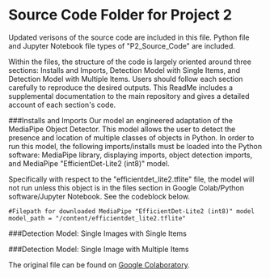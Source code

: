 # Source Code Folder for Project 2

Updated verisons of the source code are included in this file. Python file and Jupyter Notebook file types of "P2_Source_Code" are included. 


Within the files, the structure of the code is largely oriented around three sections: Installs and Imports, Detection Model with Single Items, and Detection Model with Multiple Items. Users should follow each section carefully to reproduce the desired outputs. This ReadMe includes a supplemental documentation to the main repository and gives a detailed account of each section's code. 


###Installs and Imports
Our model an engineered adaptation of the MediaPipe Object Detector. This model allows the user to detect the presence and location of multiple classes of objects in Python. In order to run this model, the following imports/installs must be loaded into the Python software: MediaPipe library, displaying imports, object detection imports, and MediaPipe "EfficientDet-Lite2 (int8)" model. 

Specifically with respect to the "efficientdet_lite2.tflite" file, the model will not run unless this object is in the files section in Google Colab/Python software/Jupyter Notebook. See the codeblock below. 

```
#Filepath for downloaded MediaPipe "EfficientDet-Lite2 (int8)" model
model_path = "/content/efficientdet_lite2.tflite"
```


###Detection Model: Single Images with Single Items


###Detection Model: Single Image with Multiple Items


The original file can be found on [Google Colaboratory](https://colab.research.google.com/drive/1YPt-yQZR_OffM-WwLsKOsho0I5PVS_6A?usp=sharing](https://colab.research.google.com/drive/14-p9glhQ1IrUiko6xtq0YeYRt7nQd3yb?usp=sharing)https://colab.research.google.com/drive/14-p9glhQ1IrUiko6xtq0YeYRt7nQd3yb?usp=sharing).  
